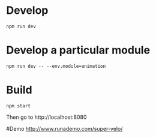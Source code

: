 # Develop
```npm run dev```

# Develop a particular module
```
npm run dev -- --env.module=animation
```

# Build
```
npm start
```
Then go to http://localhost:8080

#Demo
http://www.runademo.com/super-velo/